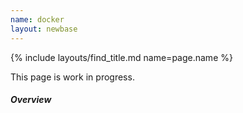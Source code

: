 ```yaml
---
name: docker
layout: newbase
---
```

{% include layouts/find_title.md name=page.name %}

This page is work in progress.

##### Overview
